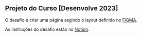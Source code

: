 ## Projeto do Curso [Desenvolve 2023] 


O desafio é criar uma página segindo o layout definido no [FIGMA](https://www.figma.com/file/dnb2Q3jLPC5sTk7ca4XvY7/Design-Trilhas-%7C-Desenvolve-2023?node-id=0%3A1&t=n7xA296ldMy81wmz-0).

As instruções do desafio estão no [Notion](https://milenaemmert.notion.site/Desafio-Criando-o-Footer-da-p-gina-a87c70459fb942aba9b62cc952a17128). 
